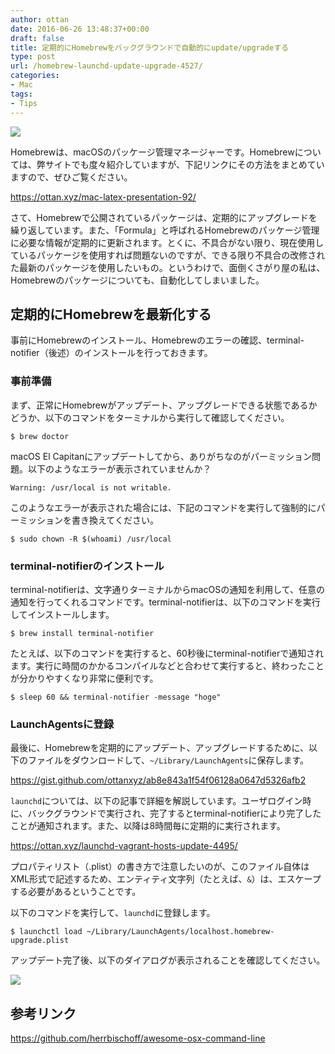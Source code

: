 ```yaml
---
author: ottan
date: 2016-06-26 13:48:37+00:00
draft: false
title: 定期的にHomebrewをバックグラウンドで自動的にupdate/upgradeする
type: post
url: /homebrew-launchd-update-upgrade-4527/
categories:
- Mac
tags:
- Tips
---
```


![](/images/2016/06/160626-576fd72d2db44.jpg)






Homebrewは、macOSのパッケージ管理マネージャーです。Homebrewについては、弊サイトでも度々紹介していますが、下記リンクにその方法をまとめていますので、ぜひご覧ください。



https://ottan.xyz/mac-latex-presentation-92/



さて、Homebrewで公開されているパッケージは、定期的にアップグレードを繰り返しています。また、「Formula」と呼ばれるHomebrewのパッケージ管理に必要な情報が定期的に更新されます。とくに、不具合がない限り、現在使用しているパッケージを使用すれば問題ないのですが、できる限り不具合の改修された最新のパッケージを使用したいもの。というわけで、面倒くさがり屋の私は、Homebrewのパッケージについても、自動化してしまいました。





## 定期的にHomebrewを最新化する





事前にHomebrewのインストール、Homebrewのエラーの確認、terminal-notifier（後述）のインストールを行っておきます。





### 事前準備





まず、正常にHomebrewがアップデート、アップグレードできる状態であるかどうか、以下のコマンドをターミナルから実行して確認してください。




    
    $ brew doctor





macOS El Capitanにアップデートしてから、ありがちなのがパーミッション問題。以下のようなエラーが表示されていませんか？




    
    Warning: /usr/local is not writable.





このようなエラーが表示された場合には、下記のコマンドを実行して強制的にパーミッションを書き換えてください。




    
    $ sudo chown -R $(whoami) /usr/local





### terminal-notifierのインストール





terminal-notifierは、文字通りターミナルからmacOSの通知を利用して、任意の通知を行ってくれるコマンドです。terminal-notifierは、以下のコマンドを実行してインストールします。




    
    $ brew install terminal-notifier





たとえば、以下のコマンドを実行すると、60秒後にterminal-notifierで通知されます。実行に時間のかかるコンパイルなどと合わせて実行すると、終わったことが分かりやすくなり非常に便利です。




    
    $ sleep 60 && terminal-notifier -message "hoge"





### LaunchAgentsに登録





最後に、Homebrewを定期的にアップデート、アップグレードするために、以下のファイルをダウンロードして、`~/Library/LaunchAgents`に保存します。



https://gist.github.com/ottanxyz/ab8e843a1f54f06128a0647d5326afb2



`launchd`については、以下の記事で詳細を解説しています。ユーザログイン時に、バックグラウンドで実行され、完了するとterminal-notifierにより完了したことが通知されます。また、以降は8時間毎に定期的に実行されます。



https://ottan.xyz/launchd-vagrant-hosts-update-4495/



プロパティリスト（.plist）の書き方で注意したいのが、このファイル自体はXML形式で記述するため、エンティティ文字列（たとえば、`&`）は、エスケープする必要があるということです。





以下のコマンドを実行して、`launchd`に登録します。




    
    $ launchctl load ~/Library/LaunchAgents/localhost.homebrew-upgrade.plist





アップデート完了後、以下のダイアログが表示されることを確認してください。





![](/images/2016/06/160626-576fdc5d0d71a.png)






## 参考リンク



https://github.com/herrbischoff/awesome-osx-command-line
